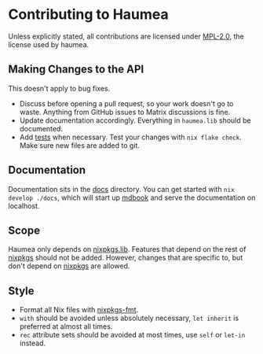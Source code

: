 # Contributing to Haumea

Unless explicitly stated, all contributions are licensed under
[MPL-2.0](http://mozilla.org/MPL/2.0), the license used by haumea.

## Making Changes to the API

This doesn't apply to bug fixes.

- Discuss before opening a pull request, so your work doesn't go to waste.
  Anything from GitHub issues to Matrix discussions is fine.
- Update documentation accordingly. Everything in `haumea.lib` should be documented.
- Add [tests](https://github.com/nix-community/haumea/tree/main/tests) when necessary.
  Test your changes with `nix flake check`. Make sure new files are added to git.

## Documentation

Documentation sits in the [docs](https://github.com/nix-community/haumea/tree/main/docs)
directory. You can get started with `nix develop ./docs`, which will start up
[mdbook](https://github.com/rust-lang/mdbook) and serve the documentation on localhost.

## Scope

Haumea only depends on [nixpkgs.lib](https://github.com/nix-community/nixpkgs.lib).
Features that depend on the rest of [nixpkgs] should not be added.
However, changes that are specific to, but don't depend on [nixpkgs] are allowed.

## Style

- Format all Nix files with [nixpkgs-fmt](https://github.com/nix-community/nixpkgs-fmt).
- `with` should be avoided unless absolutely necessary,
  `let inherit` is preferred at almost all times.
- `rec` attribute sets should be avoided at most times, use `self` or `let-in` instead.

[nixpkgs]: https://github.com/nixos/nixpkgs
